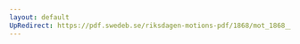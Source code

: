 ```yaml
---
layout: default
UpRedirect: https://pdf.swedeb.se/riksdagen-motions-pdf/1868/mot_1868__fk__00019/mot_1868__fk__00019_002.pdf
---
```

